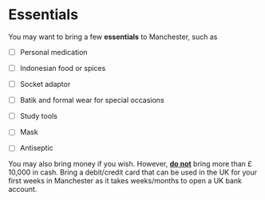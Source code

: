 # Essentials

You may want to bring a few **essentials** to Manchester, such as 

- [ ] Personal medication 
- [ ] Indonesian food or spices
- [ ] Socket adaptor
- [ ] Batik and formal wear for special occasions 
- [ ] Study tools 
- [ ] Mask
- [ ] Antiseptic 
  

You may also bring money if you wish. However, **[do not](https://www.gov.uk/bringing-cash-into-uk)** bring more than £ 10,000 in cash. Bring a debit/credit card that can be used in the UK for your first weeks in Manchester as it takes weeks/months to open a UK bank account.
